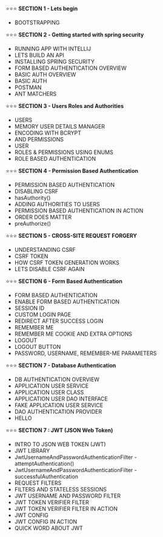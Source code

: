 
⭐⭐⭐ <b> SECTION 1 - Lets begin </b>
<ul>	
	<li>BOOTSTRAPPING</li>
</ul>

⭐⭐⭐ <b> SECTION 2️ - Getting started with spring security </b>
<ul>	
	<li>RUNNING APP WITH INTELLIJ</li>
	<li>LETS BUILD AN API</li>
	<li>INSTALLING SPRING SECURITY</li>
	<li>FORM BASED AUTHENTICATION OVERVIEW</li>
	<li>BASIC AUTH OVERVIEW</li>
	<li>BASIC AUTH</li>
	<li>POSTMAN</li>
	<li>ANT MATCHERS</li>
</ul>

⭐⭐⭐ <b> SECTION 3 - Users Roles and Authorities </b>
<ul>	
	<li>USERS</li>
	<li>MEMORY USER DETAILS MANAGER</li>
	<li>ENCODING WITH BCRYPT</li>
	<li>AND PERMISSIONS</li>
	<li>USER</li>
	<li>ROLES & PERMISSIONS USING ENUMS</li>
	<li>ROLE BASED AUTHENTICATION</li>
</ul>

⭐⭐⭐ <b> SECTION 4 - Permission Based Authentication </b>
<ul>	
	<li>PERMISSION BASED AUTHENTICATION</li>
	<li>DISABLING CSRF</li>
	<li>hasAuthority()</li>
	<li>ADDING AUTHORITIES TO USERS</li>
	<li>PERMISSION BASED AUTHENTICATION IN ACTION</li>
	<li>ORDER DOES MATTER</li>
	<li>preAuthorize()</li>
</ul>

⭐⭐⭐ <b> SECTION 5 - CROSS-SITE REQUEST FORGERY </b>
<ul>	
	<li>UNDERSTANDING CSRF</li>
	<li>CSRF TOKEN</li>
	<li>HOW CSRF TOKEN GENERATION WORKS</li>
	<li>LETS DISABLE CSRF AGAIN</li>
</ul>

⭐⭐⭐ <b> SECTION 6 - Form Based Authentication </b>
<ul>	
	<li>FORM BASED AUTHENTICATION</li>
	<li>ENABLE FORM BASED AUTHENTICATION</li>
	<li>SESSION ID</li>
	<li>CUSTOM LOGIN PAGE</li>
	<li>REDIRECT AFTER SUCCESS LOGIN</li>
	<li>REMEMBER ME</li>
	<li>REMEMBER ME COOKIE AND EXTRA OPTIONS</li>
	<li>LOGOUT </li>
	<li>LOGOUT BUTTON</li>
	<li>PASSWORD, USERNAME, REMEMBER-ME  PARAMETERS</li>
</ul>

⭐⭐⭐ <b> SECTION 7 - Database Authentication </b>
<ul>	
	<li>DB AUTHENTICATION OVERVIEW</li>
	<li>APPLICATION USER SERVICE</li>
	<li>APPLICATION USER CLASS</li>
	<li>APPLICATION USER DAO INTERFACE</li>
	<li>FAKE APPLICATION USER SERVICE</li>
	<li>DAO AUTHENTICATION PROVIDER</li>
	<li>HELLO</li>
</ul>

⭐⭐⭐ <b> SECTION 7 : JWT (JSON Web Token)</b>
<ul>	
	<li>INTRO TO JSON WEB TOKEN (JWT)</li>
	<li>JWT LIBRARY</li>
	<li>JwtUsernameAndPasswordAuthenticationFilter - attemptAuthentication()</li>
	<li>JwtUsernameAndPasswordAuthenticationFilter - successfulAuthentication</li>
	<li>REQUEST FILTERS</li>
	<li>FILTERS AND STATELESS SESSIONS </li>
	<li>JWT USERNAME AND PASSWORD FILTER</li>
	<li>JWT TOKEN VERIFIER FILTER</li>
	<li>JWT TOKEN VERIFIER FILTER IN ACTION</li>
	<li>JWT CONFIG</li>
	<li>JWT CONFIG IN ACTION</li>
	<li>QUICK WORD ABOUT JWT</li>
</ul>
